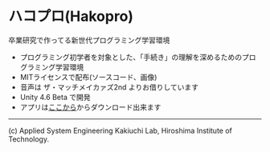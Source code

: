 ハコプロ(Hakopro)
==================

卒業研究で作ってる新世代プログラミング学習環境

* プログラミング初学者を対象とした、「手続き」の理解を深めるためのプログラミング学習環境
* MITライセンスで配布(ソースコード、画像)
* 音声は ザ・マッチメイカァズ2nd よりお借りしています
* Unity 4.6 Beta で開発
* アプリは[ここから](https://play.google.com/store/apps/details?id=com.hitkakiuchi.hakopro)からダウンロード出来ます

- - -
(c) Applied System Engineering Kakiuchi Lab, Hiroshima Institute of Technology.

